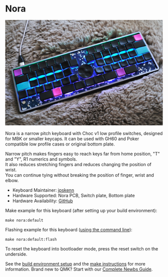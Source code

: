 # Nora

![Nora](https://raw.githubusercontent.com/jpskenn/Nora/main/assets/Readme/_DSF1571.jpeg)

Nora is a narrow pitch keyboard with Choc v1 low profile switches, designed for MBK or smaller keycaps.
It can be used with GH60 and Poker compatible low profile cases or original bottom plate.

Narrow pitch makes fingers easy to reach keys far from home position, "T" and "Y", R1 numerics and symbols.  
It also reduces stretching fingers and reduces changing the position of wrist.  
You can continue tying without breaking the position of finger, wrist and elbow.

* Keyboard Maintainer: [jpskenn](https://github.com/jpskenn)
* Hardware Supported: Nora PCB, Switch plate, Bottom plate
* Hardware Availability: [GitHub](https://github.com/jpskenn/Nora)

Make example for this keyboard (after setting up your build environment):

    make nora:default

Flashing example for this keyboard ([using the command line](https://docs.qmk.fm/#/newbs_flashing?id=flash-your-keyboard-from-the-command-line)):

    make nora:default:flash

To reset the keyboard into bootloader mode, press the reset switch on the underside.

See the [build environment setup](https://docs.qmk.fm/#/getting_started_build_tools) and the [make instructions](https://docs.qmk.fm/#/getting_started_make_guide) for more information. Brand new to QMK? Start with our [Complete Newbs Guide](https://docs.qmk.fm/#/newbs).
